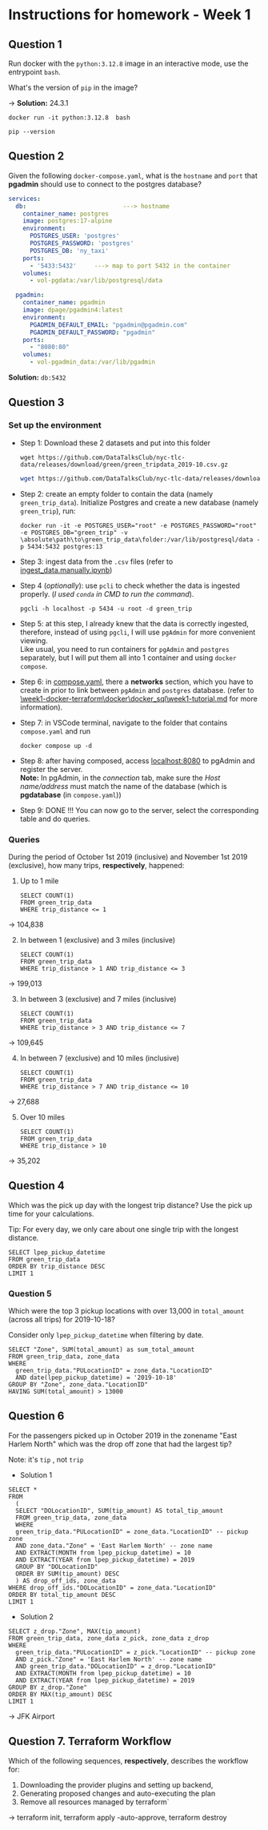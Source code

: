 # Instructions for homework - Week 1
## Question 1
Run docker with the `python:3.12.8` image in an interactive mode, use the entrypoint `bash`.

What's the version of `pip` in the image? 

-> **Solution:** 24.3.1
```
docker run -it python:3.12.8  bash
```
```
pip --version
```

## Question 2

Given the following `docker-compose.yaml`, what is the `hostname` and `port` that **pgadmin** should use to connect to the postgres database?

```yaml
services:
  db:                           ---> hostname
    container_name: postgres
    image: postgres:17-alpine
    environment:
      POSTGRES_USER: 'postgres'
      POSTGRES_PASSWORD: 'postgres'
      POSTGRES_DB: 'ny_taxi'
    ports:
      - '5433:5432'     ---> map to port 5432 in the container
    volumes:
      - vol-pgdata:/var/lib/postgresql/data

  pgadmin:
    container_name: pgadmin
    image: dpage/pgadmin4:latest
    environment:
      PGADMIN_DEFAULT_EMAIL: "pgadmin@pgadmin.com"
      PGADMIN_DEFAULT_PASSWORD: "pgadmin"
    ports:
      - "8080:80"
    volumes:
      - vol-pgadmin_data:/var/lib/pgadmin  
```
**Solution:** `db:5432`

## Question 3
### Set up the environment
- Step 1: Download these 2 datasets and put into this folder 
  ```
  wget https://github.com/DataTalksClub/nyc-tlc-data/releases/download/green/green_tripdata_2019-10.csv.gz
  ```

  ```bash
  wget https://github.com/DataTalksClub/nyc-tlc-data/releases/download/misc/taxi_zone_lookup.csv
  ```
- Step 2: create an empty folder to contain the data (namely `green_trip_data`). Initialize Postgres and create a new database (namely `green_trip`), run:
  ```
  docker run -it -e POSTGRES_USER="root" -e POSTGRES_PASSWORD="root" -e POSTGRES_DB="green_trip" -v \absolute\path\to\green_trip_data\folder:/var/lib/postgresql/data -p 5434:5432 postgres:13
  ```
- Step 3: ingest data from the `.csv` files (refer to [ingest_data.manually.ipynb](./ingest_data_manually.ipynb))

- Step 4 (*optionally*): use `pcli` to check whether the data is ingested properly. (*I used `conda` in CMD to run the command*).
  ```
  pgcli -h localhost -p 5434 -u root -d green_trip
  ```

- Step 5: at this step, I already knew that the data is correctly ingested, therefore, instead of using `pgcli`, I will use `pgAdmin` for more convenient viewing. \
Like usual, you need to run containers for `pgAdmin` and `postgres` separately, but I will put them all into 1 container and using `docker compose`. 

- Step 6: in [compose.yaml](./compose.yaml), there a **networks** section, which you have to create in prior to link between `pgAdmin` and `postgres` database. (refer to [\week1-docker-terraform\docker\docker_sql\week1-tutorial.md](../docker/docker_sql/week1-tutorial.md) for more information).

- Step 7: in VSCode terminal, navigate to the folder that contains `compose.yaml` and run 
  ```
  docker compose up -d
  ```

- Step 8: after having composed, access [localhost:8080](http://localhost:8080) to pgAdmin and register the server. \
**Note:** In pgAdmin, in the *connection* tab, make sure the *Host name/address* must match the name of the database (which is **pgdatabase** (in `compose.yaml`))

- Step 9: DONE !!! You can now go to the server, select the corresponding table and do queries.

### Queries 
During the period of October 1st 2019 (inclusive) and November 1st 2019 (exclusive), how many trips, **respectively**, happened: 

1. Up to 1 mile
    ```
    SELECT COUNT(1)
    FROM green_trip_data
    WHERE trip_distance <= 1
    ```
-> 104,838

2.  In between 1 (exclusive) and 3 miles (inclusive)
    ```
    SELECT COUNT(1)
    FROM green_trip_data
    WHERE trip_distance > 1 AND trip_distance <= 3
    ```
-> 199,013 

3. In between 3 (exclusive) and 7 miles (inclusive)
    ```
    SELECT COUNT(1)
    FROM green_trip_data
    WHERE trip_distance > 3 AND trip_distance <= 7
    ```

-> 109,645

4. In between 7 (exclusive) and 10 miles (inclusive)
    ```
    SELECT COUNT(1)
    FROM green_trip_data
    WHERE trip_distance > 7 AND trip_distance <= 10
    ```

-> 27,688

5. Over 10 miles
    ```
    SELECT COUNT(1)
    FROM green_trip_data
    WHERE trip_distance > 10
    ```

-> 35,202


## Question 4
Which was the pick up day with the longest trip distance?
Use the pick up time for your calculations.

Tip: For every day, we only care about one single trip with the longest distance. 
  ```
  SELECT lpep_pickup_datetime
  FROM green_trip_data
  ORDER BY trip_distance DESC
  LIMIT 1
  ```

### Question 5
Which were the top 3 pickup locations with over 13,000 in
`total_amount` (across all trips) for 2019-10-18?

Consider only `lpep_pickup_datetime` when filtering by date.
  ```
  SELECT "Zone", SUM(total_amount) as sum_total_amount
  FROM green_trip_data, zone_data
  WHERE
    green_trip_data."PULocationID" = zone_data."LocationID"
    AND date(lpep_pickup_datetime) = '2019-10-18'
  GROUP BY "Zone", zone_data."LocationID"
  HAVING SUM(total_amount) > 13000
  ```

## Question 6
For the passengers picked up in October 2019 in the zonename "East Harlem North" which was the drop off zone that had the largest tip?

Note: it's `tip` , not `trip`
- Solution 1
```
SELECT *
FROM
  (
  SELECT "DOLocationID", SUM(tip_amount) AS total_tip_amount
  FROM green_trip_data, zone_data
  WHERE
  green_trip_data."PULocationID" = zone_data."LocationID" -- pickup zone
  AND zone_data."Zone" = 'East Harlem North' -- zone name
  AND EXTRACT(MONTH from lpep_pickup_datetime) = 10
  AND EXTRACT(YEAR from lpep_pickup_datetime) = 2019
  GROUP BY "DOLocationID"
  ORDER BY SUM(tip_amount) DESC
  ) AS drop_off_ids, zone_data
WHERE drop_off_ids."DOLocationID" = zone_data."LocationID"
ORDER BY total_tip_amount DESC
LIMIT 1
```
- Solution 2
```
SELECT z_drop."Zone", MAX(tip_amount)
FROM green_trip_data, zone_data z_pick, zone_data z_drop
WHERE
  green_trip_data."PULocationID" = z_pick."LocationID" -- pickup zone
  AND z_pick."Zone" = 'East Harlem North' -- zone name
  AND green_trip_data."DOLocationID" = z_drop."LocationID"
  AND EXTRACT(MONTH from lpep_pickup_datetime) = 10
  AND EXTRACT(YEAR from lpep_pickup_datetime) = 2019
GROUP BY z_drop."Zone"
ORDER BY MAX(tip_amount) DESC
LIMIT 1
```

-> JFK Airport

## Question 7. Terraform Workflow
Which of the following sequences, **respectively**, describes the workflow for: 
1. Downloading the provider plugins and setting up backend,
2. Generating proposed changes and auto-executing the plan
3. Remove all resources managed by terraform`

-> terraform init, terraform apply -auto-approve, terraform destroy
